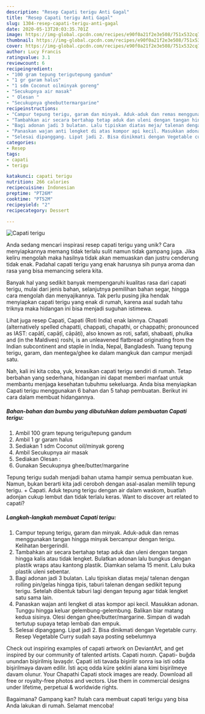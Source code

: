 ```yaml
---
description: "Resep Capati terigu Anti Gagal"
title: "Resep Capati terigu Anti Gagal"
slug: 1304-resep-capati-terigu-anti-gagal
date: 2020-05-13T20:03:35.701Z
image: https://img-global.cpcdn.com/recipes/e90f0a21f2e3e508/751x532cq70/capati-terigu-foto-resep-utama.jpg
thumbnail: https://img-global.cpcdn.com/recipes/e90f0a21f2e3e508/751x532cq70/capati-terigu-foto-resep-utama.jpg
cover: https://img-global.cpcdn.com/recipes/e90f0a21f2e3e508/751x532cq70/capati-terigu-foto-resep-utama.jpg
author: Lucy Francis
ratingvalue: 3.1
reviewcount: 6
recipeingredient:
- "100 gram tepung terigutepung gandum"
- "1 gr garam halus"
- "1 sdm Coconut oilminyak goreng"
- "Secukupnya air masak"
- " Olesan "
- "Secukupnya gheebuttermargarine"
recipeinstructions:
- "Campur tepung terigu, garam dan minyak. Aduk-aduk dan remas menggunakan tangan hingga minyak bercampur dengan terigu. Kelihatan bergerindil."
- "Tambahkan air secara bertahap tetap aduk dan uleni dengan tangan hingga kalis atau tidak lengket. Bulatkan adonan lalu bungkus dengan plastik wraps atau kantong plastik. Diamkan selama 15 menit. Lalu buka plastik uleni sebentar."
- "Bagi adonan jadi 3 bulatan. Lalu tipiskan diatas meja/ talenan dengan rolling pin/gelas hingga tipis, taburi talenan dengan sedikit tepung terigu. Setelah dibentuk taburi lagi dengan tepung agar tidak lengket satu sama lain."
- "Panaskan wajan anti lengket di atas kompor api kecil. Masukkan adonan. Tunggu hingga keluar gelembung-gelembung. Balikan biar matang kedua sisinya. Olesi dengan ghee/butter/margarine. Simpan di wadah tertutup supaya tetap lembab dan empuk."
- "Selesai dipanggang. Lipat jadi 2. Bisa dinikmati dengan Vegetable curry. Resep Vegetable Curry sudah saya posting sebelumnya"
categories:
- Resep
tags:
- capati
- terigu

katakunci: capati terigu 
nutrition: 266 calories
recipecuisine: Indonesian
preptime: "PT26M"
cooktime: "PT52M"
recipeyield: "2"
recipecategory: Dessert

---
```



![Capati terigu](https://img-global.cpcdn.com/recipes/e90f0a21f2e3e508/751x532cq70/capati-terigu-foto-resep-utama.jpg)

Anda sedang mencari inspirasi resep capati terigu yang unik? Cara menyiapkannya memang tidak terlalu sulit namun tidak gampang juga. Jika keliru mengolah maka hasilnya tidak akan memuaskan dan justru cenderung tidak enak. Padahal capati terigu yang enak harusnya sih punya aroma dan rasa yang bisa memancing selera kita.

Banyak hal yang sedikit banyak mempengaruhi kualitas rasa dari capati terigu, mulai dari jenis bahan, selanjutnya pemilihan bahan segar, hingga cara mengolah dan menyajikannya. Tak perlu pusing jika hendak menyiapkan capati terigu yang enak di rumah, karena asal sudah tahu triknya maka hidangan ini bisa menjadi suguhan istimewa.

Lihat juga resep Capati, Capati (Roti India) enak lainnya. Chapati (alternatively spelled chapatti, chappati, chapathi, or chappathi; pronounced as IAST: capātī, capāṭī, cāpāṭi), also known as roti, safati, shabaati, phulka and (in the Maldives) roshi, is an unleavened flatbread originating from the Indian subcontinent and staple in India, Nepal, Bangladesh. Tuang tepung terigu, garam, dan mentega/ghee ke dalam mangkuk dan campur menjadi satu.


Nah, kali ini kita coba, yuk, kreasikan capati terigu sendiri di rumah. Tetap berbahan yang sederhana, hidangan ini dapat memberi manfaat untuk membantu menjaga kesehatan tubuhmu sekeluarga. Anda bisa menyiapkan Capati terigu menggunakan 6 bahan dan 5 tahap pembuatan. Berikut ini cara dalam membuat hidangannya.

<!--inarticleads1-->

##### Bahan-bahan dan bumbu yang dibutuhkan dalam pembuatan Capati terigu:

1. Ambil 100 gram tepung terigu/tepung gandum
1. Ambil 1 gr garam halus
1. Sediakan 1 sdm Coconut oil/minyak goreng
1. Ambil Secukupnya air masak
1. Sediakan  Olesan :
1. Gunakan Secukupnya ghee/butter/margarine


Tepung terigu sudah menjadi bahan utama hampir semua pembuatan kue. Namun, bukan berarti kita jadi ceroboh dengan asal-asalan memilih tepung terigu. + Čapati. Aduk tepung terigu dengan air dalam waskom, buatlah adonjan cukup lembut dan tidak terlalu keras. Want to discover art related to capati? 

<!--inarticleads2-->

##### Langkah-langkah membuat Capati terigu:

1. Campur tepung terigu, garam dan minyak. Aduk-aduk dan remas menggunakan tangan hingga minyak bercampur dengan terigu. Kelihatan bergerindil.
1. Tambahkan air secara bertahap tetap aduk dan uleni dengan tangan hingga kalis atau tidak lengket. Bulatkan adonan lalu bungkus dengan plastik wraps atau kantong plastik. Diamkan selama 15 menit. Lalu buka plastik uleni sebentar.
1. Bagi adonan jadi 3 bulatan. Lalu tipiskan diatas meja/ talenan dengan rolling pin/gelas hingga tipis, taburi talenan dengan sedikit tepung terigu. Setelah dibentuk taburi lagi dengan tepung agar tidak lengket satu sama lain.
1. Panaskan wajan anti lengket di atas kompor api kecil. Masukkan adonan. Tunggu hingga keluar gelembung-gelembung. Balikan biar matang kedua sisinya. Olesi dengan ghee/butter/margarine. Simpan di wadah tertutup supaya tetap lembab dan empuk.
1. Selesai dipanggang. Lipat jadi 2. Bisa dinikmati dengan Vegetable curry. Resep Vegetable Curry sudah saya posting sebelumnya


Check out inspiring examples of capati artwork on DeviantArt, and get inspired by our community of talented artists. Capati תמונות. Çapati- buğda unundan bişirilmiş lavaşdır. Çapati isti tavada bişirilir sonra isə isti odda bişirilməyə davam edilir. İsti açıq odda küre şeklini alana kimi bişirilmeye davam olunur. Your Chapathi Capati stock images are ready. Download all free or royalty-free photos and vectors. Use them in commercial designs under lifetime, perpetual &amp; worldwide rights. 

Bagaimana? Gampang kan? Itulah cara membuat capati terigu yang bisa Anda lakukan di rumah. Selamat mencoba!
